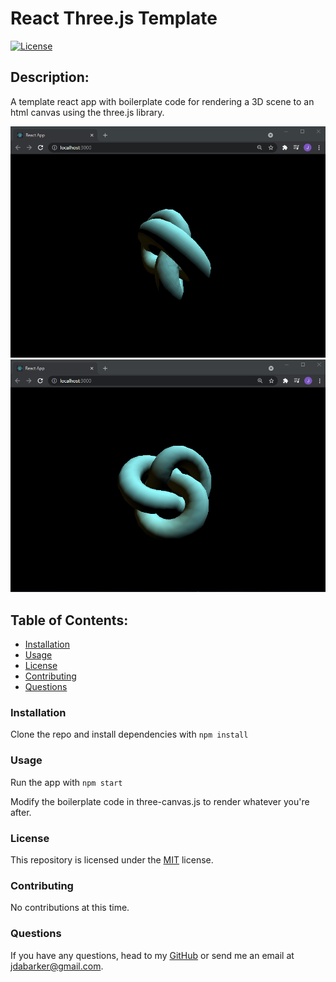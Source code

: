 # React Three.js Template

[![License](https://img.shields.io/badge/License-MIT-yellow.svg)](https://opensource.org/licenses/MIT)

## Description:

A template react app with boilerplate code for rendering a 3D scene to an html canvas using the three.js library.

![an animated example of the deployed app](./public/assets/img/animated-example.gif)
![a screenshot of the deployed app](./public/assets/img/screenshot-1.png)

## Table of Contents:

- [Installation](#installation)
- [Usage](#usage)
- [License](#license)
- [Contributing](#contributing)
- [Questions](#questions)

### Installation

Clone the repo and install dependencies with `npm install`

### Usage

Run the app with `npm start`

Modify the boilerplate code in three-canvas.js to render whatever you're after.

### License

This repository is licensed under the [MIT](https://opensource.org/licenses/MIT) license.

### Contributing

No contributions at this time.

### Questions

If you have any questions, head to my [GitHub](https://github.com/DandyCodes) or send me an email at jdabarker@gmail.com.
